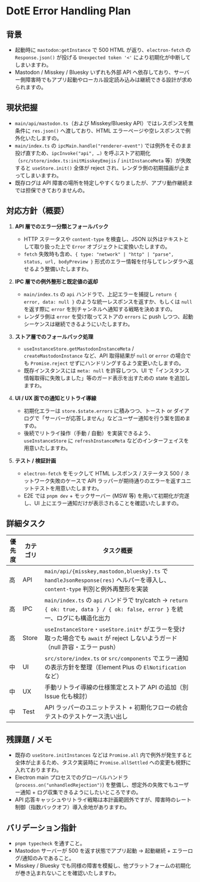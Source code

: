 # DotE Error Handling Plan

## 背景

- 起動時に `mastodon:getInstance` で 500 HTML が返り、`electron-fetch` の `Response.json()` が投げる `Unexpected token '<'` により初期化が中断してしまいますわ。
- Mastodon / Misskey / Bluesky いずれも外部 API へ依存しており、サーバー側障害時でもアプリ起動やローカル設定読み込みは継続できる設計が求められますの。

## 現状把握

- `main/api/mastodon.ts`（および Misskey/Bluesky API）ではレスポンスを無条件に `res.json()` へ渡しており、HTML エラーページや空レスポンスで例外化いたしますの。
- `main/index.ts` の `ipcMain.handle("renderer-event")` では例外をそのまま投げ直すため、`ipcInvoke("api", …)` を呼ぶストア初期化（`src/store/index.ts:initMisskeyEmojis` / `initInstanceMeta` 等）が失敗すると `useStore.init()` 全体が reject され、レンダラ側の初期描画が止まってしまいますわ。
- 既存ログは API 障害の場所を特定しやすくなりましたが、アプリ動作継続までは担保できておりませんの。

## 対応方針（概要）

1. **API 層でのエラー分類とフォールバック**
   - HTTP ステータスや `content-type` を検査し、JSON 以外はテキストとして取り扱った上で `Error` オブジェクトに変換いたしますの。
   - `fetch` 失敗時も含め、`{ type: "network" | "http" | "parse", status, url, bodyPreview }` 形式のエラー情報を付与してレンダラへ返せるよう整備いたしますわ。

2. **IPC 層での例外整形と既定値の返却**
   - `main/index.ts` の `api` ハンドラで、上記エラーを捕捉し `return { error, data: null }` のような統一レスポンスを返すか、もしくは `null` を返す際に `error` を別チャンネルへ通知する戦略を決めますの。
   - レンダラ側は `error` を受け取ってストアの `errors` に push しつつ、起動シーケンスは継続できるようにいたしますわ。

3. **ストア層でのフォールバック処理**
   - `useInstanceStore.getMastodonInstanceMeta` / `createMastodonInstance` など、API 取得結果が `null` or `error` の場合でも `Promise.reject` せずにハンドリングするよう変更いたしますの。
   - 既存インスタンスには `meta: null` を許容しつつ、UI で「インスタンス情報取得に失敗しました」等のガード表示を出すための state を追加しますわ。

4. **UI / UX 面での通知とリトライ導線**
   - 初期化エラーは `store.$state.errors` に積みつつ、トースト or ダイアログで「サーバーが応答しません」などユーザー通知を行う案を固めますの。
   - 後続でリトライ操作（手動 / 自動）を実装できるよう、`useInstanceStore` に `refreshInstanceMeta` などのインターフェイスを用意いたしますわ。

5. **テスト / 検証計画**
   - `electron-fetch` をモックして HTML レスポンス / ステータス 500 / ネットワーク失敗のケースで API ラッパーが期待通りのエラーを返すユニットテストを用意いたしますわ。
   - E2E では `pnpm dev` + モックサーバー (MSW 等) を用いて初期化が完遂し、UI 上にエラー通知だけが表示されることを確認いたしますの。

## 詳細タスク

| 優先度 | カテゴリ | タスク概要 |
| ------ | -------- | ---------- |
| 高 | API | `main/api/{misskey,mastodon,bluesky}.ts` で `handleJsonResponse(res)` ヘルパーを導入し、`content-type` 判別と例外再整形を実装 |
| 高 | IPC | `main/index.ts` の `api` ハンドラで try/catch → `return { ok: true, data } / { ok: false, error }` を統一、ログにも構造化出力 |
| 高 | Store | `useInstanceStore`・`useStore.init*` がエラーを受け取った場合でも `await` が reject しないようガード（null 許容・エラー push） |
| 中 | UI | `src/store/index.ts` or `src/components` でエラー通知の表示方針を整理（Element Plus の `ElNotification` など） |
| 中 | UX | 手動リトライ導線の仕様策定とストア API の追加（別 Issue 化も検討） |
| 中 | Test | API ラッパーのユニットテスト + 初期化フローの統合テストのテストケース洗い出し |

## 残課題 / メモ

- 既存の `useStore.initInstances` などは `Promise.all` 内で例外が発生すると全体が止まるため、タスク実装時に `Promise.allSettled` への変更も視野に入れておりますわ。
- Electron main プロセスでのグローバルハンドラ (`process.on("unhandledRejection")`) を整備し、想定外の失敗でもユーザー通知 + ログ収集できるようにしたいところですの。
- API 応答キャッシュやリトライ戦略は本計画範囲外ですが、障害時のレート制御（指数バックオフ）導入余地がありますわ。

## バリデーション指針

- `pnpm typecheck` を通すこと。
- Mastodon サーバーが 500 を返す状態でアプリ起動 → 起動継続 + エラーログ/通知のみであること。
- Misskey / Bluesky でも同様の障害を模擬し、他プラットフォームの初期化が巻き込まれないことを確認いたしますわ。
